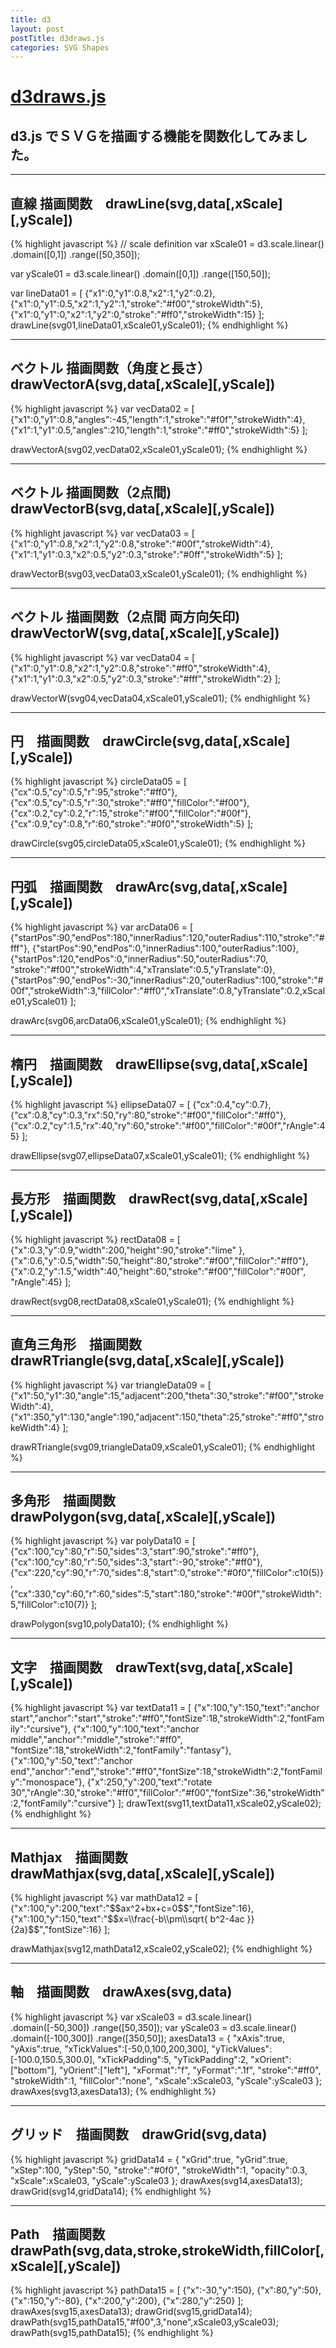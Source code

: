```yaml
---
title: d3
layout: post
postTitle: d3draws.js
categories: SVG Shapes
---
```


#   <a href="https://github.com/koyamatc/d3draw/">d3draws.js</a>

##  d3.js でＳＶＧを描画する機能を関数化してみました。
    
-------    

##  直線 描画関数　drawLine(svg,data[,xScale][,yScale])
<div class="row">
   <div class="col-sm-5">
      <div id="svg01"></div>
   </div>  
   <div class="col-sm-7">
{% highlight javascript %}
// scale definition
var xScale01 = d3.scale.linear()
                     .domain([0,1])
                     .range([50,350]);
  
var yScale01 = d3.scale.linear()
                     .domain([0,1])
                     .range([150,50]);          

var lineData01 = [
{"x1":0,"y1":0.8,"x2":1,"y2":0.2},
{"x1":0,"y1":0.5,"x2":1,"y2":1,"stroke":"#f00","strokeWidth":5},
{"x1":0,"y1":0,"x2":1,"y2":0,"stroke":"#ff0","strokeWidth":15}
];    
drawLine(svg01,lineData01,xScale01,yScale01);
{% endhighlight %}

   </div>
</div>

-------

##  ベクトル 描画関数（角度と長さ）　drawVectorA(svg,data[,xScale][,yScale])
<div class="row">
   <div class="col-sm-5">
      <div id="svg02"></div>
   </div>
   <div class="col-sm-7">
{% highlight javascript %}
var vecData02 = [
{"x1":0,"y1":0.8,"angles":-45,"length":1,"stroke":"#f0f","strokeWidth":4},
{"x1":1,"y1":0.5,"angles":210,"length":1,"stroke":"#ff0","strokeWidth":5}
];    

drawVectorA(svg02,vecData02,xScale01,yScale01);
{% endhighlight %}
  </div>
</div>

----------

##  ベクトル 描画関数（2点間)　drawVectorB(svg,data[,xScale][,yScale])
<div class="row">
  <div class="col-sm-5">
    <div id="svg03"></div>
  </div>
  <div class="col-sm-7">
{% highlight javascript %}
var vecData03 = [
{"x1":0,"y1":0.8,"x2":1,"y2":0.8,"stroke":"#00f","strokeWidth":4},
{"x1":1,"y1":0.3,"x2":0.5,"y2":0.3,"stroke":"#0ff","strokeWidth":5}
];    

drawVectorB(svg03,vecData03,xScale01,yScale01);
{% endhighlight %}
  </div>
</div>

--------

##  ベクトル 描画関数（2点間 両方向矢印)　drawVectorW(svg,data[,xScale][,yScale])
<div class="row">
  <div class="col-sm-5">
    <div id="svg04"></div>
  </div>
  <div class="col-sm-7">
{% highlight javascript %}
var vecData04 = [
{"x1":0,"y1":0.8,"x2":1,"y2":0.8,"stroke":"#ff0","strokeWidth":4},
{"x1":1,"y1":0.3,"x2":0.5,"y2":0.3,"stroke":"#fff","strokeWidth":2}
];    

drawVectorW(svg04,vecData04,xScale01,yScale01);
{% endhighlight %}
  </div>
</div>

-------

##  円　描画関数　drawCircle(svg,data[,xScale][,yScale])
<div class="row">
  <div class="col-sm-5">
    <div id="svg05"></div>
  </div>
  <div class="col-sm-7">
{% highlight javascript %}
circleData05 = [
{"cx":0.5,"cy":0.5,"r":95,"stroke":"#ff0"},
{"cx":0.5,"cy":0.5,"r":30,"stroke":"#ff0","fillColor":"#f00"},
{"cx":0.2,"cy":0.2,"r":15,"stroke":"#f00","fillColor":"#00f"},
{"cx":0.9,"cy":0.8,"r":60,"stroke":"#0f0","strokeWidth":5}
];

drawCircle(svg05,circleData05,xScale01,yScale01);
{% endhighlight %}
  </div>
</div>

------

##  円弧　描画関数　drawArc(svg,data[,xScale][,yScale])
<div class="row">
  <div class="col-sm-5">
    <div id="svg06"></div>
  </div>
  <div class="col-sm-7">
{% highlight javascript %}
var arcData06 = [
{"startPos":90,"endPos":180,"innerRadius":120,"outerRadius":110,"stroke":"#fff"},
{"startPos":90,"endPos":0,"innerRadius":100,"outerRadius":100},
{"startPos":120,"endPos":0,"innerRadius":50,"outerRadius":70, "stroke":"#f00","strokeWidth":4,"xTranslate":0.5,"yTranslate":0},  
 {"startPos":90,"endPos":-30,"innerRadius":20,"outerRadius":100,"stroke":"#00f","strokeWidth":3,"fillColor":"#ff0","xTranslate":0.8,"yTranslate":0.2,xScale01,yScale01}
];  

drawArc(svg06,arcData06,xScale01,yScale01);
{% endhighlight %}
  </div>
</div>

--------

##  楕円　描画関数　drawEllipse(svg,data[,xScale][,yScale])
<div class="row">
  <div class="col-sm-5">
    <div id="svg07"></div>
  </div>
  <div class="col-sm-7">
{% highlight javascript %}
ellipseData07 = [
{"cx":0.4,"cy":0.7},
{"cx":0.8,"cy":0.3,"rx":50,"ry":80,"stroke":"#f00","fillColor":"#ff0"},
{"cx":0.2,"cy":1.5,"rx":40,"ry":60,"stroke":"#f00","fillColor":"#00f","rAngle":45} 
];

drawEllipse(svg07,ellipseData07,xScale01,yScale01);
{% endhighlight %}
  </div>
</div>

--------

##  長方形　描画関数　drawRect(svg,data[,xScale][,yScale]) 
<div class="row">
  <div class="col-sm-5">
    <div id="svg08"></div>
  </div>
  <div class="col-sm-7">
{% highlight javascript %}
rectData08 = [
{"x":0.3,"y":0.9,"width":200,"height":90,"stroke":"lime" },
{"x":0.6,"y":0.5,"width":50,"height":80,"stroke":"#f00","fillColor":"#ff0"},
{"x":0.2,"y":1.5,"width":40,"height":60,"stroke":"#f00","fillColor":"#00f", "rAngle":45} 
];

drawRect(svg08,rectData08,xScale01,yScale01);
{% endhighlight %}
  </div>
</div>

-------

## 直角三角形　描画関数　drawRTriangle(svg,data[,xScale][,yScale])
<div class="row">
  <div class="col-sm-5">
    <div id="svg09"></div>
  </div>
  <div class="col-sm-7">
{% highlight javascript %}
var triangleData09 = [
{"x1":50,"y1":30,"angle":15,"adjacent":200,"theta":30,"stroke":"#f00","strokeWidth":4},
 {"x1":350,"y1":130,"angle":190,"adjacent":150,"theta":25,"stroke":"#ff0","strokeWidth":4}
];

drawRTriangle(svg09,triangleData09,xScale01,yScale01);
{% endhighlight %}
  </div>
</div>

------

##  多角形　描画関数　drawPolygon(svg,data[,xScale][,yScale])
<div class="row">
  <div class="col-sm-5">
    <div id="svg10"></div>
  </div>
  <div class="col-sm-7">
{% highlight javascript %}
var polyData10 = [
{"cx":100,"cy":80,"r":50,"sides":3,"start":90,"stroke":"#ff0"},
{"cx":100,"cy":80,"r":50,"sides":3,"start":-90,"stroke":"#ff0"},
{"cx":220,"cy":90,"r":70,"sides":8,"start":0,"stroke":"#0f0","fillColor":c10(5)},
{"cx":330,"cy":60,"r":60,"sides":5,"start":180,"stroke":"#00f","strokeWidth":5,"fillColor":c10(7)}
];

drawPolygon(svg10,polyData10);
{% endhighlight %}
  </div>
</div>

------

##  文字　描画関数　drawText(svg,data[,xScale][,yScale])
<div class="row">
  <div class="col-sm-5">
    <div id="svg11"></div>
  </div>
  <div class="col-sm-7">
{% highlight javascript %}
var textData11 = [
{"x":100,"y":150,"text":"anchor start","anchor":"start","stroke":"#ff0","fontSize":18,"strokeWidth":2,"fontFamily":"cursive"},
{"x":100,"y":100,"text":"anchor middle","anchor":"middle","stroke":"#ff0",  "fontSize":18,"strokeWidth":2,"fontFamily":"fantasy"},
{"x":100,"y":50,"text":"anchor end","anchor":"end","stroke":"#ff0","fontSize":18,"strokeWidth":2,"fontFamily":"monospace"},
{"x":250,"y":200,"text":"rotate 30","rAngle":30,"stroke":"#ff0","fillColor":"#f00","fontSize":36,"strokeWidth":2,"fontFamily":"cursive"}
];
drawText(svg11,textData11,xScale02,yScale02);
{% endhighlight %}
  </div>
</div>

---------

##  Mathjax　描画関数　drawMathjax(svg,data[,xScale][,yScale])
<div class="row">
  <div class="col-sm-5">
    <div id="svg12"></div>
  </div>
  <div class="col-sm-7">
{% highlight javascript %}
var mathData12 = [
{"x":100,"y":200,"text":"$$ax^2+bx+c=0$$","fontSize":16},
{"x":100,"y":150,"text":"$$x=\\frac{-b\\pm\\sqrt{ b^2-4ac }}{2a}$$","fontSize":16}
];
    
drawMathjax(svg12,mathData12,xScale02,yScale02);
{% endhighlight %}
  </div>
</div>

-------

##  軸　描画関数　drawAxes(svg,data)

<div class="row">
  <div class="col-sm-5">
    <div id="svg13"></div>
  </div>
  <div class="col-sm-7">
{% highlight javascript %}
var xScale03 = d3.scale.linear()
                 .domain([-50,300])
                 .range([50,350]);
var yScale03 = d3.scale.linear()
                 .domain([-100,300])
                 .range([350,50]);          
axesData13 = { 
"xAxis":true,
"yAxis":true,
"xTickValues":[-50,0,100,200,300],
"yTickValues":[-100.0,150.5,300.0],
"xTickPadding":5,
"yTickPadding":2,
"xOrient":["bottom"],
"yOrient":["left"],
"xFormat":"f",
"yFormat":".1f",
"stroke":"#ff0",
"strokeWidth":1,
"fillColor":"none",
"xScale":xScale03,
"yScale":yScale03
};
drawAxes(svg13,axesData13);
{% endhighlight %}
  </div>
</div>

-------

##  グリッド　描画関数　drawGrid(svg,data)
<div class="row">
  <div class="col-sm-5">
    <div id="svg14"></div>
  </div>
  <div class="col-sm-7">
{% highlight javascript %}
gridData14 = 
{
"xGrid":true,
"yGrid":true,
"xStep":100,
"yStep":50,
"stroke":"#0f0",
"strokeWidth":1,
"opacity":0.3,
"xScale":xScale03,
"yScale":yScale03
};
drawAxes(svg14,axesData13);   
drawGrid(svg14,gridData14);   
{% endhighlight %}
  </div>
</div>

----------------

##  Path　描画関数　drawPath(svg,data,stroke,strokeWidth,fillColor[,xScale][,yScale])
<div class="row">
  <div class="col-sm-5">
    <div id="svg15"></div>
  </div>
  <div class="col-sm-7">
{% highlight javascript %}
pathData15 = [
  {"x":-30,"y":150},
  {"x":80,"y":50},
  {"x":150,"y":-80},
  {"x":200,"y":200},
  {"x":280,"y":250}
  ]; 
drawAxes(svg15,axesData13);   
drawGrid(svg15,gridData14);
drawPath(svg15,pathData15,"#f00",3,"none",xScale03,yScale03);
drawPath(svg15,pathData15);
{% endhighlight %}
  </div>
</div>


<script src="http://d3js.org/d3.v3.min.js"></script>
<script type="text/javascript" src="http://cdn.mathjax.org/mathjax/latest/MathJax.js?config=TeX-AMS-MML_HTMLorMML"></script>

<script src="{{site.url}}/js/d3draws.js" charset="utf-8"></script>

<script type="text/javascript">

  var c10 = d3.scale.category10();
    
  var height = 200;
  var width  = 400;

  // svg container 
  var svg01 = d3.select("#svg01")
      .append("svg")
      .attr("class","svg1");

  var svg02 = d3.select("#svg02")
      .append("svg")
      .attr("class","svg1");

  var svg03 = d3.select("#svg03")
      .append("svg")
      .attr("class","svg1");

  var svg04 = d3.select("#svg04")
      .append("svg")
      .attr("class","svg1");

  var svg05 = d3.select("#svg05")
      .append("svg")
      .attr("class","svg1");

  var svg06 = d3.select("#svg06")
      .append("svg")
      .attr("class","svg1");

  var svg07 = d3.select("#svg07")
      .append("svg")
      .attr("class","svg1");

  var svg08 = d3.select("#svg08")
      .append("svg")
      .attr("class","svg1");

  var svg09 = d3.select("#svg09")
      .append("svg")
      .attr("class","svg1");

  var svg10 = d3.select("#svg10")
      .append("svg")
      .attr("class","svg1");

  var svg11 = d3.select("#svg11")
      .append("svg")
      .attr("class","svg1");

  var svg12 = d3.select("#svg12")
      .append("svg")
      .attr("class","svg1");

  var svg13 = d3.select("#svg13")
      .append("svg")
      .attr("class","svg2");

  var svg14 = d3.select("#svg14")
      .append("svg")
      .attr("class","svg2");

  var svg15 = d3.select("#svg15")
      .append("svg")
      .attr("class","svg2");

  d3.selectAll(".svg1")   
      .attr("height",height)
      .attr("width",width)
      .style("background","#666");

  d3.selectAll(".svg2")   
      .attr("height",width)
      .attr("width",width)
      .style("background","#666");
    
  // scale definition
  var xScale01 = d3.scale.linear()
                      .domain([0,1])
                      .range([50,350]);
  
  var yScale01 = d3.scale.linear()
                      .domain([0,1])
                      .range([150,50]);           

    /** 直線 */                      
  var lineData01 = [
    {"x1":0,"y1":0.8,"x2":1,"y2":0.2},
    {"x1":0,"y1":0.5,"x2":1,"y2":1,"stroke":"#f00","strokeWidth":5},
    {"x1":0,"y1":0,"x2":1,"y2":0,"stroke":"#ff0","strokeWidth":15}
  ];    
  drawLine(svg01,lineData01,xScale01,yScale01);

  /** ベクトルA　*/
  var vecData02 = [
    {"x1":0,"y1":0.8,"angles":-45,"length":1,"stroke":"#f0f","strokeWidth":4},
    {"x1":1,"y1":0.5,"angles":210,"length":1,"stroke":"#ff0","strokeWidth":5}
  ];    

   drawVectorA(svg02,vecData02,xScale01,yScale01);

   /** ベクトルB*/
  var vecData03 = [
    {"x1":0,"y1":0.8,"x2":1,"y2":0.8,"stroke":"#00f","strokeWidth":4},
      {"x1":1,"y1":0.3,"x2":0.5,"y2":0.3,"stroke":"#0ff","strokeWidth":5}
    ];    

   drawVectorB(svg03,vecData03,xScale01,yScale01);

  /** ベクトルW */ 
  var vecData04 = [
      {"x1":0,"y1":0.8,"x2":1,"y2":0.8,"stroke":"#ff0","strokeWidth":4},
      {"x1":1,"y1":0.3,"x2":0.5,"y2":0.3,"stroke":"#fff","strokeWidth":2}
    ];    

  drawVectorW(svg04,vecData04,xScale01,yScale01);
  
  // 円
  circleData05 = [
    {"cx":0.5,"cy":0.5,"r":95,"stroke":"#ff0"},
    {"cx":0.5,"cy":0.5,"r":30,"stroke":"#ff0","fillColor":"#f00"},
    {"cx":0.2,"cy":0.2,"r":15,"stroke":"#f00","fillColor":"#00f"},
    {"cx":0.9,"cy":0.8,"r":60,"stroke":"#0f0","strokeWidth":5}

    ];

  drawCircle(svg05,circleData05,xScale01,yScale01);

    //円弧
    var arcData06 = [
      {"startPos":90,"endPos":180,"innerRadius":120,"outerRadius":110,
      "stroke":"#fff"},
      {"startPos":90,"endPos":0,"innerRadius":100,"outerRadius":100},
      {"startPos":120,"endPos":0,"innerRadius":50,"outerRadius":70,
       "stroke":"#f00","strokeWidth":4,"xTranslate":0.5,"yTranslate":0},  
      {"startPos":90,"endPos":-30,"innerRadius":20,"outerRadius":100,
       "stroke":"#00f","strokeWidth":3,"fillColor":"#ff0",
       "xTranslate":0.8,"yTranslate":0.2}

    ];  

    drawArc(svg06,arcData06,xScale01,yScale01);

    // 楕円形
    ellipseData07 = [
      {"cx":0.4,"cy":0.7},
      {"cx":0.8,"cy":0.3,"rx":50,"ry":80,"stroke":"#f00","fillColor":"#ff0"},
      {"cx":0.2,"cy":1.5,"rx":40,"ry":60,"stroke":"#f00","fillColor":"#00f",
       "rAngle":45} 
    ];

    drawEllipse(svg07,ellipseData07,xScale01,yScale01);

    // 長方形
    rectData08 = [
      {"x":0.3,"y":0.9,"width":200,"height":90,"stroke":"lime"},
      {"x":0.6,"y":0.5,"width":50,"height":80,"stroke":"#f00","fillColor":"#ff0"},
      {"x":0.2,"y":1.5,"width":40,"height":60,"stroke":"#f00","fillColor":"#00f","rAngle":45} 
    ];

    drawRect(svg08,rectData08,xScale01,yScale01);

  // scale definition
  var xScale02 = d3.scale.linear()
                      .domain([50,350])
                      .range([50,350]);
  
    var yScale02 = d3.scale.linear()
                      .domain([50,150])
                      .range([150,50]);           

    /* 直角三角形 */
    var triangleData09 = [
      {"x1":50,"y1":30,"angle":15,"adjacent":200,"theta":30,"stroke":"#f00",
      "strokeWidth":4},
      {"x1":350,"y1":130,"angle":190,"adjacent":150,"theta":25,"stroke":"#ff0","strokeWidth":4}

    ];
    drawRTriangle(svg09,triangleData09,xScale02,yScale02);

    /** ポリゴン　*/
  var polyData10 = [
    {"cx":100,"cy":80,"r":50,"sides":3,"start":90,"stroke":"#ff0"},
    {"cx":100,"cy":80,"r":50,"sides":3,"start":-90,"stroke":"#ff0"},
    {"cx":220,"cy":90,"r":70,"sides":8,"start":0,"stroke":"#0f0","fillColor":c10(5)},
    {"cx":330,"cy":60,"r":60,"sides":5,"start":180,"stroke":"#00f","strokeWidth":5,"fillColor":c10(7)}

    ];

  drawPolygon(svg10,polyData10,xScale02,yScale02);


    /* テキスト */
    var textData11 = [
      {"x":100,"y":150,"text":"anchor start","anchor":"start","stroke":"#ff0","fontSize":18,"strokeWidth":2,"fontFamily":"cursive"},
      {"x":100,"y":100,"text":"anchor middle","anchor":"middle","stroke":"#ff0","fontSize":18,"strokeWidth":2,"fontFamily":"fantasy"},
      {"x":100,"y":50,"text":"anchor end","anchor":"end","stroke":"#ff0",
      "fontSize":18,"strokeWidth":2,"fontFamily":"monospace"},
      {"x":250,"y":200,"text":"rotate 30","rAngle":30,"stroke":"#ff0","fillColor":"#f00","fontSize":36,"strokeWidth":2,"fontFamily":"cursive"}
    ];

    var circleData11 = [
      {"cx":100,"cy":140,"r":10,"stroke":"#fff","fillColor":c10(0),"stroke-width":4},
      {"cx":100,"cy":90,"r":10,"stroke":"#fff","fillColor":c10(1),"stroke-width":4},
      {"cx":100,"cy":40,"r":10,"stroke":"#fff","fillColor":c10(2),"stroke-width":4}
    ];
    drawText(svg11,textData11,xScale02,yScale02);
    drawCircle(svg11,circleData11,xScale02,yScale02);

    /** draw mathjax */
    var mathData12 = [
      {"x":100,"y":200,"text":"$$ax^2+bx+c=0$$","fontSize":16},
      {"x":100,"y":150,"text":"$$x=\\frac{-b\\pm\\sqrt{ b^2-4ac }}{2a}$$","fontSize":16}

    ];
    
    drawMathjax(svg12,mathData12,xScale02,yScale02);

    /** 軸　*/
  // scale definition
  var xScale03 = d3.scale.linear()
                      .domain([-50,300])
                      .range([50,350]);
  
  var yScale03 = d3.scale.linear()
                      .domain([-100,300])
                      .range([350,50]);           

    axesData13 = 
    { "xAxis":true,
      "yAxis":true,
      "xTickValues":[-50,0,100,200,300],
      "yTickValues":[-100.0,150.5,300.0],
      "xTickPadding":5,
      "yTickPadding":2,
    "xFormat":"f",
    "yFormat":".1f",
    "stroke":"#ff0",
    "strokeWidth":1,
      "xScale":xScale03,
      "yScale":yScale03
    };

    drawAxes(svg13,axesData13);

    /* グリッド */
    gridData14 = 
    { "xGrid":true,
      "yGrid":true,
      "xStep":100,
      "yStep":50,
    "stroke":"#0f0",
    "strokeWidth":1,
    "opacity":0.3,
      "xScale":xScale03,
      "yScale":yScale03
    };
    drawAxes(svg14,axesData13);   
    drawGrid(svg14,gridData14);   

    /* Path */
    pathData15 = [
      {"x":-30,"y":150},
      {"x":80,"y":50},
      {"x":150,"y":-80},
      {"x":200,"y":200},
      {"x":280,"y":250}

    ]; 
    drawAxes(svg15,axesData13);   
    drawGrid(svg15,gridData14);
    drawPath(svg15,pathData15,"#f00",3,"none",xScale03,yScale03);
    drawPath(svg15,pathData15);

</script>
